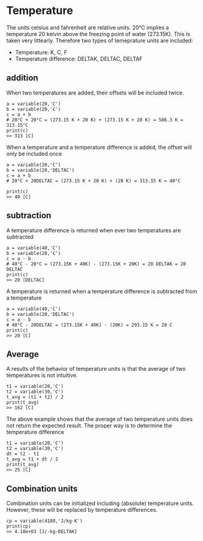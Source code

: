 # Temperature

The units celsius and fahrenheit are relative units. 20°C implies a temperature 20 kelvin above the freezing point of water (273.15K). This is taken very littearly. Therefore two types of temeprature units are included:
 - Temperature: K, C, F
 - Temperature difference: DELTAK, DELTAC, DELTAF


## addition
When two temperatures are added, their offsets will be included twice.

```
a = variable(20,'C')
b = variable(20,'C')
c = a + b
# 20°C + 20°C = (273.15 K + 20 K) + (273.15 K + 20 K) = 586.3 K = 313.15°C
print(c)
>> 313 [C]
```

When a temperature and a temperature difference is added, the offset will only be included once

```
a = variable(20,'C')
b = variable(20,'DELTAC')
c = a + b
# 20°C + 20DELTAC = (273.15 K + 20 K) + (20 K) = 313.15 K = 40°C

print(c)
>> 40 [C]
```

## subtraction
A temperature difference is returned when ever two temperatures are subtracted

```
a = variable(40,'C')
b = variable(20,'C')
c = a - b
# 40°C - 20°C = (273.15K + 40K) - (273.15K + 20K) = 20 DELTAK = 20 DELTAC
print(c)
>> 20 [DELTAC]
```

A temperature is returned when a temperature difference is subtracted from a temperature
```
a = variable(40,'C')
b = variable(20,'DELTAC')
c = a - b
# 40°C - 20DELTAC = (273.15K + 40K) - (20K) = 293.15 K = 20 C
print(c)
>> 20 [C]
```


## Average
A results of the behavior of temperature units is that the average of two temperatures is not intuitive.

```
t1 = variable(20,'C')
t2 = variable(30,'C')
t_avg = (t1 + t2) / 2
print(t_avg)
>> 162 [C]
```

The above example shows that the average of two temperature units does not return the expected result. The proper way is to determine the temperature difference

```
t1 = variable(20,'C')
t2 = variable(30,'C')
dt = t2 - t1
t_avg = t1 + dt / 2
print(t_avg)
>> 25 [C]
```


## Combination units
Combination units can be initialized including (absolute) temperature units. However, these will be replaced by temperature differences.

```
cp = variable(4180,'J/kg-K')
print(cp)
>> 4.18e+03 [J/-kg-DELTAK]
```
